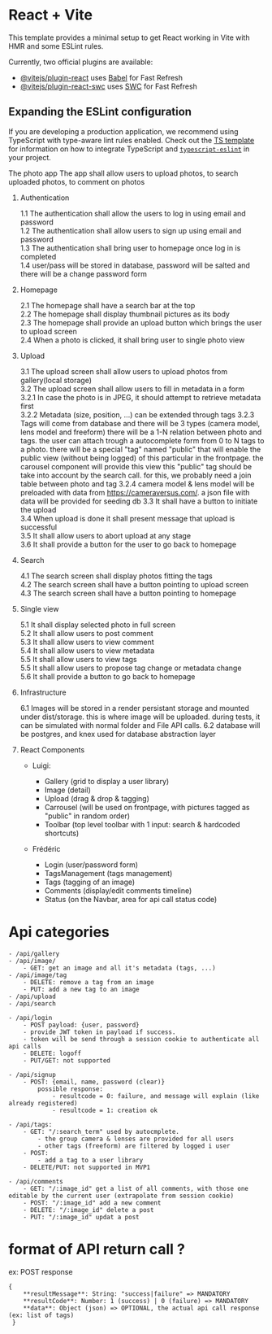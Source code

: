 # React + Vite

This template provides a minimal setup to get React working in Vite with HMR and some ESLint rules.

Currently, two official plugins are available:

- [@vitejs/plugin-react](https://github.com/vitejs/vite-plugin-react/blob/main/packages/plugin-react) uses [Babel](https://babeljs.io/) for Fast Refresh
- [@vitejs/plugin-react-swc](https://github.com/vitejs/vite-plugin-react/blob/main/packages/plugin-react-swc) uses [SWC](https://swc.rs/) for Fast Refresh

## Expanding the ESLint configuration

If you are developing a production application, we recommend using TypeScript with type-aware lint rules enabled. Check out the [TS template](https://github.com/vitejs/vite/tree/main/packages/create-vite/template-react-ts) for information on how to integrate TypeScript and [`typescript-eslint`](https://typescript-eslint.io) in your project.

The photo app The app shall allow users to upload photos, to search uploaded photos, to comment on photos


1. Authentication  

    1.1 The authentication shall allow the users to log in using email and password  
    1.2 The authentication shall allow users to sign up using email and password  
    1.3 The authentication shall bring user to homepage once log in is completed  
    1.4 user/pass will be stored in database, password will be salted and there will be a change password form

2. Homepage  

    2.1 The homepage shall have a search bar at the top  
    2.2 The homepage shall display thumbnail pictures as its body  
    2.3 The homepage shall provide an upload button which brings the user to upload screen  
    2.4 When a photo is clicked, it shall bring user to single photo view  
  
3. Upload  

    3.1 The upload screen shall allow users to upload photos from gallery(local storage)  
    3.2 The upload screen shall allow users to fill in metadata in a form  
    3.2.1 In case the photo is in JPEG, it should attempt to retrieve metadata first  
    3.2.2 Metadata (size, position, ...) can be extended through tags
    3.2.3 Tags will come from database and there will be 3 types (camera model, lens model and freeform) there will be a 1-N relation between photo and tags.
        the user can attach trough a autocomplete form from 0 to N tags to a photo.
        there will be a special "tag" named "public" that will enable the public view (without being logged) of this particular in the frontpage. 
        the carousel component will provide this view
        this "public" tag should be take into account by the search call.
        for this, we probably need a join table between photo and tag
    3.2.4 camera model & lens model will be preloaded with data from https://cameraversus.com/. a json file with data will be provided for seeding db
    3.3 It shall have a button to initiate the upload  
    3.4 When upload is done it shall present message that upload is successful  
    3.5 It shall allow users to abort upload at any stage  
    3.6 It shall provide a button for the user to go back to homepage
  
4. Search  

    4.1 The search screen shall display photos fitting the tags  
    4.2 The search screen shall have a button pointing to upload screen      
    4.3 The search screen shall have a button pointing to homepage  
  
5. Single view  

    5.1 It shall display selected photo in full screen  
    5.2 It shall allow users to post comment  
    5.3 It shall allow users to view comment  
    5.4 It shall allow users to view metadata  
    5.5 It shall allow users to view tags  
    5.5 It shall allow users to propose tag change or metadata change  
    5.6 It shall provide a button to go back to homepage  

6. Infrastructure

    6.1 Images will be stored in a render persistant storage and mounted under dist/storage. this is where image will be uploaded.
        during tests, it can be simulated with normal folder and File API calls.
    6.2 database will be postgres, and knex used for database abstraction layer


7. React Components  

    - Luigi:
        - Gallery (grid to display a user library)
        - Image (detail)
        - Upload (drag & drop & tagging)
        - Carrousel (will be used on frontpage, with pictures tagged as "public" in random order)
        - Toolbar (top level toolbar with 1 input: search & hardcoded shortcuts)

    - Frédéric
        - Login (user/password form)
        - TagsManagement (tags management)
        - Tags (tagging of an image)
        - Comments (display/edit comments timeline)
        - Status (on the Navbar, area for api call status code)


# Api categories
    - /api/gallery 
    - /api/image/
        - GET: get an image and all it's metadata (tags, ...)
    - /api/image/tag
        - DELETE: remove a tag from an image
        - PUT: add a new tag to an image
    - /api/upload
    - /api/search

    - /api/login
        - POST payload: {user, password}
        - provide JWT token in payload if success.
        - token will be send through a session cookie to authenticate all api calls
        - DELETE: logoff
        - PUT/GET: not supported

    - /api/signup
        - POST: {email, name, password (clear)}
            possible response: 
                - resultcode = 0: failure, and message will explain (like already registered)
                - resultcode = 1: creation ok

    - /api/tags: 
        - GET: "/:search_term" used by autocmplete. 
            - the group camera & lenses are provided for all users 
            - other tags (freeform) are filtered by logged i user
        - POST: 
            - add a tag to a user library
        - DELETE/PUT: not supported in MVP1

    - /api/comments
        - GET: "/:image_id" get a list of all comments, with those one editable by the current user (extrapolate from session cookie)
        - POST: "/:image_id" add a new comment
        - DELETE: "/:image_id" delete a post
        - PUT: "/:image_id" updat a post

# format of API return call ?
ex: POST response
```
{ 
    **resultMessage**: String: "success|failure" => MANDATORY
    **resultCode**: Number: 1 (success) | 0 (failure) => MANDATORY
    **data**: Object (json) => OPTIONAL, the actual api call response (ex: list of tags)
 }
```
